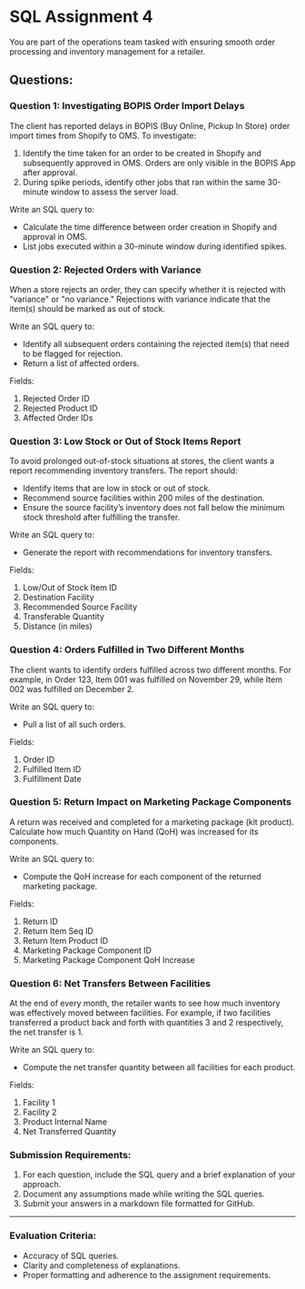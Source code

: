 # SQL Assignment 4

You are part of the operations team tasked with ensuring smooth order processing and inventory management for a retailer. 

## Questions:

### Question 1: Investigating BOPIS Order Import Delays
The client has reported delays in BOPIS (Buy Online, Pickup In Store) order import times from Shopify to OMS. To investigate:

1. Identify the time taken for an order to be created in Shopify and subsequently approved in OMS. Orders are only visible in the BOPIS App after approval.
2. During spike periods, identify other jobs that ran within the same 30-minute window to assess the server load.

Write an SQL query to:
- Calculate the time difference between order creation in Shopify and approval in OMS.
- List jobs executed within a 30-minute window during identified spikes.

### Question 2: Rejected Orders with Variance
When a store rejects an order, they can specify whether it is rejected with "variance" or "no variance." Rejections with variance indicate that the item(s) should be marked as out of stock.

Write an SQL query to:
- Identify all subsequent orders containing the rejected item(s) that need to be flagged for rejection.
- Return a list of affected orders.

Fields:
1. Rejected Order ID
2. Rejected Product ID
3. Affected Order IDs

### Question 3: Low Stock or Out of Stock Items Report
To avoid prolonged out-of-stock situations at stores, the client wants a report recommending inventory transfers. The report should:
- Identify items that are low in stock or out of stock.
- Recommend source facilities within 200 miles of the destination.
- Ensure the source facility’s inventory does not fall below the minimum stock threshold after fulfilling the transfer.

Write an SQL query to:
- Generate the report with recommendations for inventory transfers.

Fields:
1. Low/Out of Stock Item ID
2. Destination Facility
3. Recommended Source Facility
4. Transferable Quantity
5. Distance (in miles)

### Question 4: Orders Fulfilled in Two Different Months
The client wants to identify orders fulfilled across two different months. For example, in Order 123, Item 001 was fulfilled on November 29, while Item 002 was fulfilled on December 2.

Write an SQL query to:
- Pull a list of all such orders.

Fields:
1. Order ID
2. Fulfilled Item ID
3. Fulfillment Date

### Question 5: Return Impact on Marketing Package Components
A return was received and completed for a marketing package (kit product). Calculate how much Quantity on Hand (QoH) was increased for its components.

Write an SQL query to:
- Compute the QoH increase for each component of the returned marketing package.

Fields:
1. Return ID
2. Return Item Seq ID
3. Return Item Product ID
4. Marketing Package Component ID
5. Marketing Package Component QoH Increase

### Question 6: Net Transfers Between Facilities
At the end of every month, the retailer wants to see how much inventory was effectively moved between facilities. For example, if two facilities transferred a product back and forth with quantities 3 and 2 respectively, the net transfer is 1.

Write an SQL query to:
- Compute the net transfer quantity between all facilities for each product.

Fields:
1. Facility 1
2. Facility 2
3. Product Internal Name
4. Net Transferred Quantity

### Submission Requirements:
1. For each question, include the SQL query and a brief explanation of your approach.
2. Document any assumptions made while writing the SQL queries.
3. Submit your answers in a markdown file formatted for GitHub.

---

### Evaluation Criteria:
- Accuracy of SQL queries.
- Clarity and completeness of explanations.
- Proper formatting and adherence to the assignment requirements.